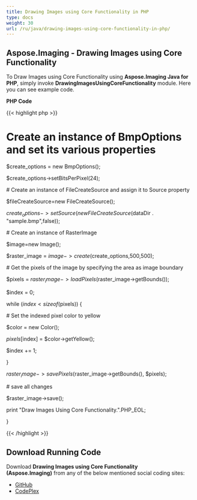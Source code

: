 ```yaml
---
title: Drawing Images using Core Functionality in PHP
type: docs
weight: 30
url: /ru/java/drawing-images-using-core-functionality-in-php/
---
```


## **Aspose.Imaging - Drawing Images using Core Functionality**
To Draw Images using Core Functionality using **Aspose.Imaging Java for PHP**, simply invoke **DrawingImagesUsingCoreFunctionality** module. Here you can see example code.

**PHP Code**

{{< highlight php >}}

 # Create an instance of BmpOptions and set its various properties

$create_options = new BmpOptions();

$create_options->setBitsPerPixel(24);

\# Create an instance of FileCreateSource and assign it to Source property

$fileCreateSource=new FileCreateSource();

$create_options->setSource(new FileCreateSource($dataDir . "sample.bmp",false));

\# Create an instance of RasterImage

$image=new Image();

$raster_image = $image->create($create_options,500,500);

\# Get the pixels of the image by specifying the area as image boundary

$pixels = $raster_image->loadPixels($raster_image->getBounds());

$index = 0;

while ($index < sizeof($pixels)) {

\# Set the indexed pixel color to yellow

$color = new Color();

$pixels[$index] = $color->getYellow();

$index += 1;

}

$raster_image->savePixels($raster_image->getBounds(), $pixels);

\# save all changes

$raster_image->save();

print "Draw Images Using Core Functionality.".PHP_EOL;

}

{{< /highlight >}}
## **Download Running Code**
Download **Drawing Images using Core Functionality (Aspose.Imaging)** from any of the below mentioned social coding sites:

- [GitHub](https://github.com/aspose-imaging/Aspose.Imaging-for-Java/blob/master/Plugins/Aspose_Imaging_Java_for_PHP/src/aspose/imaging/DrawingImages/DrawingImagesUsingCoreFunctionality.php)
- [CodePlex](https://archive.codeplex.com/?p=asposeimagingjavaphp#src/aspose/imaging/DrawingImages/DrawingImagesUsingCoreFunctionality.php)
